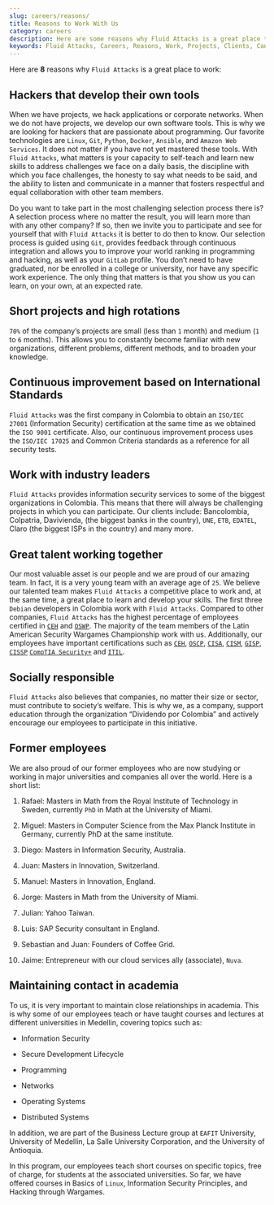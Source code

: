 ```yaml
---
slug: careers/reasons/
title: Reasons to Work With Us
category: careers
description: Here are some reasons why Fluid Attacks is a great place to work.
keywords: Fluid Attacks, Careers, Reasons, Work, Projects, Clients, Candidates, Jobs, Pentester, Ethical Hacker
---
```


Here are **8** reasons why `Fluid Attacks` is a great place to work:

## Hackers that develop their own tools

When we have projects, we hack applications or corporate networks. When
we do not have projects, we develop our own software tools. This is why
we are looking for hackers that are passionate about programming. Our
favorite technologies are `Linux`, `Git`, `Python`, `Docker`, `Ansible`,
and `Amazon Web Services`. It does not matter if you have not yet
mastered these tools. With `Fluid Attacks`, what matters is your
capacity to self-teach and learn new skills to address challenges we
face on a daily basis, the discipline with which you face challenges,
the honesty to say what needs to be said, and the ability to listen and
communicate in a manner that fosters respectful and equal collaboration
with other team members.

Do you want to take part in the most challenging selection process there
is? A selection process where no matter the result, you will learn more
than with any other company? If so, then we invite you to participate
and see for yourself that with `Fluid Attacks` it is better to do then
to know. Our selection process is guided using `Git`, provides feedback
through continuous integration and allows you to improve your world
ranking in programming and hacking, as well as your `GitLab` profile.
You don’t need to have graduated, nor be enrolled in a college or
university, nor have any specific work experience. The only thing that
matters is that you show us you can learn, on your own, at an expected
rate.

## Short projects and high rotations

`70%` of the company’s projects are small (less than `1` month) and
medium (`1` to `6` months). This allows you to constantly become
familiar with new organizations, different problems, different methods,
and to broaden your knowledge.

## Continuous improvement based on International Standards

`Fluid Attacks` was the first company in Colombia to obtain an
`ISO/IEC 27001` (Information Security) certification at the same time as
we obtained the `ISO 9001` certificate. Also, our continuous improvement
process uses the `ISO/IEC 17025` and Common Criteria standards as a
reference for all security tests.

## Work with industry leaders

`Fluid Attacks` provides information security services to some of the
biggest organizations in Colombia. This means that there will always be
challenging projects in which you can participate. Our clients include:
Bancolombia, Colpatria, Davivienda, (the biggest banks in the country),
`UNE`, `ETB`, `EDATEL`, Claro (the biggest ISPs in the country) and many
more.

## Great talent working together

Our most valuable asset is our people and we are proud of our amazing
team. In fact, it is a very young team with an average age of `25`. We
believe our talented team makes `Fluid Attacks` a competitive place to
work and, at the same time, a great place to learn and develop your skills.
The first three `Debian` developers in Colombia work with `Fluid Attacks`.
Compared to other companies, `Fluid Attacks` has the highest
percentage of employees certified in
[`CEH`](../../about-us/certifications/#certified-ethical-hacker-\(ceh\))
and
[`OSWP`](../../about-us/certifications/#offensive-security-wireless-professional-\(oswp\)).
The majority of the team members of the Latin American Security Wargames
Championship work with us. Additionally, our employees have important
certifications such as
[`CEH`](../../about-us/certifications/#certified-ethical-hacker-\(ceh\)),
[`OSCP`](../../about-us/certifications/#offensive-security-certified-professional-\(oscp\)),
[`CISA`](../../about-us/certifications/#certified-information-systems-auditor-\(cisa\)),
[`CISM`](../../about-us/certifications/#certified-information-security-manager-\(cism\)),
[`GISP`](../../about-us/certifications/#giac-information-security-professional-\(gisp\)),
[`CISSP`](../../about-us/certifications/#certified-information-systems-security-professional-\(cissp\))
[`CompTIA Security+`](../../about-us/certifications/#comptia-security+)
and
[`ITIL`](../../about-us/certifications/#information-technology-infrastructure-library-certification-\(itil\)).

## Socially responsible

`Fluid Attacks` also believes that companies, no matter their size or
sector, must contribute to society’s welfare. This is why we, as a
company, support education through the organization “Dividendo por
Colombia” and actively encourage our employees to participate in this
initiative.

## Former employees

We are also proud of our former employees who are now studying or
working in major universities and companies all over the world. Here is
a short list:

1. Rafael: Masters in Math from the Royal Institute of Technology in
    Sweden, currently `PhD` in Math at the University of Miami.

2. Miguel: Masters in Computer Science from the Max Planck Institute in
    Germany, currently PhD at the same institute.

3. Diego: Masters in Information Security, Australia.

4. Juan: Masters in Innovation, Switzerland.

5. Manuel: Masters in Innovation, England.

6. Jorge: Masters in Math from the University of Miami.

7. Julian: Yahoo Taiwan.

8. Luis: SAP Security consultant in England.

9. Sebastian and Juan: Founders of Coffee Grid.

10. Jaime: Entrepreneur with our cloud services ally (associate),
    `Nuva`.

## Maintaining contact in academia

To us, it is very important to maintain close relationships in academia.
This is why some of our employees teach or have taught courses and
lectures at different universities in Medellin, covering topics such as:

- Information Security

- Secure Development Lifecycle

- Programming

- Networks

- Operating Systems

- Distributed Systems

In addition, we are part of the Business Lecture group at `EAFIT`
University, University of Medellin, La Salle University Corporation, and
the University of Antioquia.

In this program, our employees teach short courses on specific topics,
free of charge, for students at the associated universities. So far, we
have offered courses in Basics of `Linux`, Information Security
Principles, and Hacking through Wargames.

